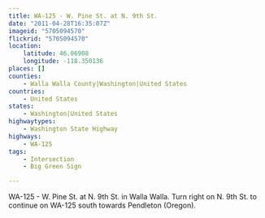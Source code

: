 ```yaml
---
title: WA-125 - W. Pine St. at N. 9th St.
date: "2011-04-28T16:35:07Z"
imageid: "5705094570"
flickrid: "5705094570"
location:
    latitude: 46.06908
    longitude: -118.350136
places: []
counties:
    - Walla Walla County|Washington|United States
countries:
    - United States
states:
    - Washington|United States
highwaytypes:
    - Washington State Highway
highways:
    - WA-125
tags:
    - Intersection
    - Big Green Sign

---
```

WA-125 - W. Pine St. at N. 9th St. in Walla Walla.  Turn right on N. 9th St. to continue on WA-125 south towards Pendleton (Oregon).